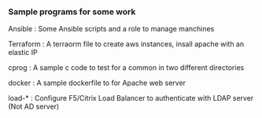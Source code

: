 <h3>Sample programs for some work
</h3>

Ansible     :  Some Ansible scripts and a role to manage manchines
  
Terraform   :  A terraorm file to create aws instances, insall apache with an elastic IP
  
cprog       :  A sample c code to test for a common in two different directories
  
docker      :  A sample dockerfile to for Apache web server
  
load-*      :  Configure F5/Citrix Load Balancer to authenticate with LDAP server (Not AD server)
  
